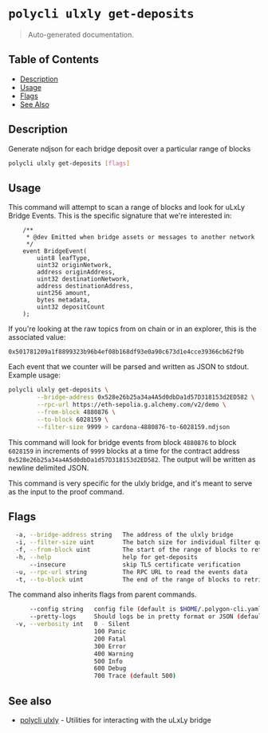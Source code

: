 # `polycli ulxly get-deposits`

> Auto-generated documentation.

## Table of Contents

- [Description](#description)
- [Usage](#usage)
- [Flags](#flags)
- [See Also](#see-also)

## Description

Generate ndjson for each bridge deposit over a particular range of blocks

```bash
polycli ulxly get-deposits [flags]
```

## Usage

This command will attempt to scan a range of blocks and look for uLxLy
Bridge Events. This is the specific signature that we're interested
in:

```solidity
    /**
     * @dev Emitted when bridge assets or messages to another network
     */
    event BridgeEvent(
        uint8 leafType,
        uint32 originNetwork,
        address originAddress,
        uint32 destinationNetwork,
        address destinationAddress,
        uint256 amount,
        bytes metadata,
        uint32 depositCount
    );

```

If you're looking at the raw topics from on chain or in an explorer, this is the associated value:

`0x501781209a1f8899323b96b4ef08b168df93e0a90c673d1e4cce39366cb62f9b`

Each event that we counter will be parsed and written as JSON to
stdout. Example usage:

```bash
polycli ulxly get-deposits \
        --bridge-address 0x528e26b25a34a4A5d0dbDa1d57D318153d2ED582 \
        --rpc-url https://eth-sepolia.g.alchemy.com/v2/demo \
        --from-block 4880876 \
        --to-block 6028159 \
        --filter-size 9999 > cardona-4880876-to-6028159.ndjson
```

This command will look for bridge events from block `4880876` to
block `6028159` in increments of `9999` blocks at a time for the
contract address `0x528e26b25a34a4A5d0dbDa1d57D318153d2ED582`. The
output will be written as newline delimited JSON.

This command is very specific for the ulxly bridge, and it's meant to
serve as the input to the proof command.



## Flags

```bash
  -a, --bridge-address string   The address of the ulxly bridge
  -i, --filter-size uint        The batch size for individual filter queries (default 1000)
  -f, --from-block uint         The start of the range of blocks to retrieve
  -h, --help                    help for get-deposits
      --insecure                skip TLS certificate verification
  -u, --rpc-url string          The RPC URL to read the events data
  -t, --to-block uint           The end of the range of blocks to retrieve
```

The command also inherits flags from parent commands.

```bash
      --config string   config file (default is $HOME/.polygon-cli.yaml)
      --pretty-logs     Should logs be in pretty format or JSON (default true)
  -v, --verbosity int   0 - Silent
                        100 Panic
                        200 Fatal
                        300 Error
                        400 Warning
                        500 Info
                        600 Debug
                        700 Trace (default 500)
```

## See also

- [polycli ulxly](polycli_ulxly.md) - Utilities for interacting with the uLxLy bridge

